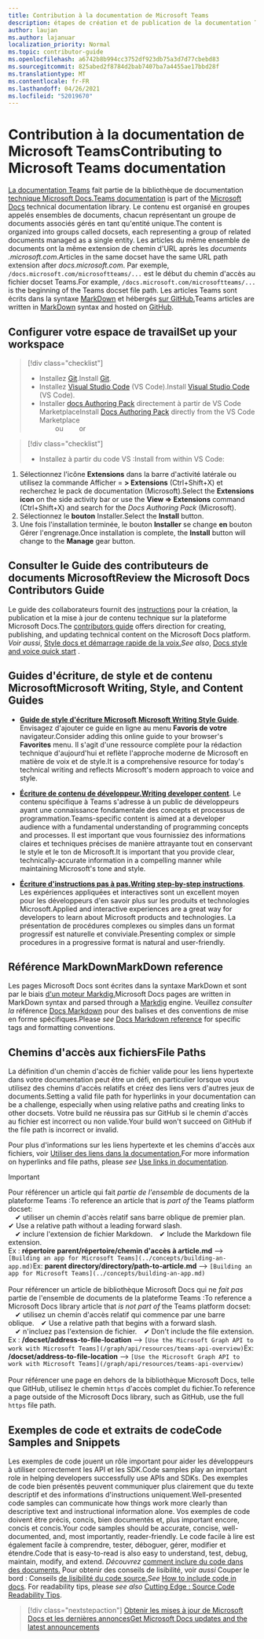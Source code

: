 ```yaml
---
title: Contribution à la documentation de Microsoft Teams
description: étapes de création et de publication de la documentation Teams
author: laujan
ms.author: lajanuar
localization_priority: Normal
ms.topic: contributor-guide
ms.openlocfilehash: a6742b8b994cc3752df923db75a3d7d77cbebd83
ms.sourcegitcommit: 825abed2f8784d2bab7407ba7a4455ae17bbd28f
ms.translationtype: MT
ms.contentlocale: fr-FR
ms.lasthandoff: 04/26/2021
ms.locfileid: "52019670"
---
```

# <a name="contributing-to-microsoft-teams-documentation"></a><span data-ttu-id="d6055-103">Contribution à la documentation de Microsoft Teams</span><span class="sxs-lookup"><span data-stu-id="d6055-103">Contributing to Microsoft Teams documentation</span></span>

<span data-ttu-id="d6055-104">[La documentation Teams](/microsoftteams/platform/overview) fait partie de la bibliothèque de documentation [technique Microsoft Docs.](https://docs.microsoft.com/)</span><span class="sxs-lookup"><span data-stu-id="d6055-104">[Teams documentation](/microsoftteams/platform/overview) is part of the [Microsoft Docs](https://docs.microsoft.com/) technical documentation library.</span></span> <span data-ttu-id="d6055-105">Le contenu est organisé en groupes appelés ensembles de documents, chacun représentant un groupe de documents associés gérés en tant qu'entité unique.</span><span class="sxs-lookup"><span data-stu-id="d6055-105">The content is organized into groups called docsets, each representing a group of related documents managed as a single entity.</span></span> <span data-ttu-id="d6055-106">Les articles du même ensemble de documents ont la même extension de chemin d'URL après les *documents <span></span> .microsoft.com*.</span><span class="sxs-lookup"><span data-stu-id="d6055-106">Articles in the same docset have the same URL path extension after *docs<span></span>.microsoft.com*.</span></span>  <span data-ttu-id="d6055-107">Par exemple,  `/docs.microsoft.com/microsoftteams/...`   est le début du chemin d'accès au fichier docset Teams.</span><span class="sxs-lookup"><span data-stu-id="d6055-107">For example,  `/docs.microsoft.com/microsoftteams/...`   is the beginning of the Teams docset file path.</span></span> <span data-ttu-id="d6055-108">Les articles Teams sont écrits dans la syntaxe [MarkDown](#markdown-reference) et hébergés [sur GitHub.](https://github.com/MicrosoftDocs/msteams-docs/tree/master/msteams-platform)</span><span class="sxs-lookup"><span data-stu-id="d6055-108">Teams articles are written in  [MarkDown](#markdown-reference) syntax and hosted on [GitHub](https://github.com/MicrosoftDocs/msteams-docs/tree/master/msteams-platform).</span></span>

## <a name="set-up-your-workspace"></a><span data-ttu-id="d6055-109">Configurer votre espace de travail</span><span class="sxs-lookup"><span data-stu-id="d6055-109">Set up your workspace</span></span>

> [!div class="checklist"]
>
> * <span data-ttu-id="d6055-110">Installez [Git](https://git-scm.com/book/en/v2/Getting-Started-Installing-Git).</span><span class="sxs-lookup"><span data-stu-id="d6055-110">Install [Git](https://git-scm.com/book/en/v2/Getting-Started-Installing-Git).</span></span>
> * <span data-ttu-id="d6055-111">Installez [Visual Studio Code](https://code.visualstudio.com/) (VS Code).</span><span class="sxs-lookup"><span data-stu-id="d6055-111">Install [Visual Studio Code](https://code.visualstudio.com/) (VS Code).</span></span>
> * <span data-ttu-id="d6055-112">Installer [docs Authoring Pack](https://marketplace.visualstudio.com/items?itemName=docsmsft.docs-authoring-pack) directement à partir de VS Code Marketplace</span><span class="sxs-lookup"><span data-stu-id="d6055-112">Install [Docs Authoring Pack](https://marketplace.visualstudio.com/items?itemName=docsmsft.docs-authoring-pack) directly from the VS Code Marketplace</span></span>
<br><span data-ttu-id="d6055-113">&emsp;&emsp; ou</span><span class="sxs-lookup"><span data-stu-id="d6055-113">&emsp;&emsp; or</span></span>

> [!div class="checklist"]
>
> * <span data-ttu-id="d6055-114">Installez à partir du code VS :</span><span class="sxs-lookup"><span data-stu-id="d6055-114">Install from within VS Code:</span></span>

   1. <span data-ttu-id="d6055-115">Sélectionnez l'icône **Extensions** dans la barre d'activité latérale ou utilisez la commande Afficher =  **> Extensions** (Ctrl+Shift+X) et recherchez le pack de documentation (Microsoft).</span><span class="sxs-lookup"><span data-stu-id="d6055-115">Select the **Extensions icon** on the side activity bar or use the **View => Extensions** command (Ctrl+Shift+X) and search for the *Docs Authoring Pack* (Microsoft).</span></span>
   1. <span data-ttu-id="d6055-116">Sélectionnez le **bouton** Installer.</span><span class="sxs-lookup"><span data-stu-id="d6055-116">Select the **Install** button.</span></span>
   1. <span data-ttu-id="d6055-117">Une fois l'installation terminée, le bouton **Installer** se change **en** bouton Gérer l'engrenage.</span><span class="sxs-lookup"><span data-stu-id="d6055-117">Once installation is complete, the **Install** button will change to the **Manage** gear button.</span></span>

## <a name="review-the-microsoft-docs-contributors-guide"></a><span data-ttu-id="d6055-118">Consulter le Guide des contributeurs de documents Microsoft</span><span class="sxs-lookup"><span data-stu-id="d6055-118">Review the Microsoft Docs Contributors Guide</span></span>

<span data-ttu-id="d6055-119">Le guide des collaborateurs fournit des [instructions](/contribute) pour la création, la publication et la mise à jour de contenu technique sur la plateforme Microsoft Docs.</span><span class="sxs-lookup"><span data-stu-id="d6055-119">The [contributors guide](/contribute) offers direction for creating, publishing, and updating technical content on the Microsoft Docs platform.</span></span> <span data-ttu-id="d6055-120">*Voir aussi*, [Style docs et démarrage rapide de la voix.](/contribute/style-quick-start)</span><span class="sxs-lookup"><span data-stu-id="d6055-120">*See also*, [Docs style and voice quick start](/contribute/style-quick-start) .</span></span>

## <a name="microsoft-writing-style-and-content-guides"></a><span data-ttu-id="d6055-121">Guides d'écriture, de style et de contenu Microsoft</span><span class="sxs-lookup"><span data-stu-id="d6055-121">Microsoft Writing, Style, and Content Guides</span></span>

* <span data-ttu-id="d6055-122">**[Guide de style d'écriture Microsoft](/style-guide/welcome)**.</span><span class="sxs-lookup"><span data-stu-id="d6055-122">**[Microsoft Writing Style Guide](/style-guide/welcome)**.</span></span> <span data-ttu-id="d6055-123">Envisagez d'ajouter ce guide en ligne au menu **Favoris de votre** navigateur.</span><span class="sxs-lookup"><span data-stu-id="d6055-123">Consider adding this online guide  to your browser's **Favorites** menu.</span></span> <span data-ttu-id="d6055-124">Il s'agit d'une ressource complète pour la rédaction technique d'aujourd'hui et reflète l'approche moderne de Microsoft en matière de voix et de style.</span><span class="sxs-lookup"><span data-stu-id="d6055-124">It is a comprehensive resource for today's technical writing and reflects Microsoft's modern approach to voice and style.</span></span>

* <span data-ttu-id="d6055-125">**[Écriture de contenu de développeur.](/style-guide/developer-content/)**</span><span class="sxs-lookup"><span data-stu-id="d6055-125">**[Writing developer content](/style-guide/developer-content/)**.</span></span> <span data-ttu-id="d6055-126">Le contenu spécifique à Teams s'adresse à un public de développeurs ayant une connaissance fondamentale des concepts et processus de programmation.</span><span class="sxs-lookup"><span data-stu-id="d6055-126">Teams-specific content is aimed at a developer audience with a fundamental understanding of programming concepts and processes.</span></span> <span data-ttu-id="d6055-127">Il est important que vous fournissiez des informations claires et techniques précises de manière attrayante tout en conservant le style et le ton de Microsoft.</span><span class="sxs-lookup"><span data-stu-id="d6055-127">It is important that you provide clear, technically-accurate information in a compelling manner while maintaining Microsoft's tone and style.</span></span>

* <span data-ttu-id="d6055-128">**[Écriture d'instructions pas à pas.](/style-guide/procedures-instructions/writing-step-by-step-instructions)**</span><span class="sxs-lookup"><span data-stu-id="d6055-128">**[Writing step-by-step instructions](/style-guide/procedures-instructions/writing-step-by-step-instructions)**.</span></span> <span data-ttu-id="d6055-129">Les expériences appliquées et interactives sont un excellent moyen pour les développeurs d'en savoir plus sur les produits et technologies Microsoft.</span><span class="sxs-lookup"><span data-stu-id="d6055-129">Applied and interactive experiences are a great way for developers to learn about Microsoft products and technologies.</span></span> <span data-ttu-id="d6055-130">La présentation de procédures complexes ou simples dans un format progressif est naturelle et conviviale.</span><span class="sxs-lookup"><span data-stu-id="d6055-130">Presenting complex or simple procedures in a progressive format is natural and user-friendly.</span></span>

## <a name="markdown-reference"></a><span data-ttu-id="d6055-131">Référence MarkDown</span><span class="sxs-lookup"><span data-stu-id="d6055-131">MarkDown reference</span></span>

 <span data-ttu-id="d6055-132">Les pages Microsoft Docs sont écrites dans la syntaxe MarkDown et sont par le biais [d'un moteur Markdig.](https://github.com/lunet-io/markdig)</span><span class="sxs-lookup"><span data-stu-id="d6055-132">Microsoft Docs pages are written in MarkDown syntax and parsed through a [Markdig](https://github.com/lunet-io/markdig) engine.</span></span> <span data-ttu-id="d6055-133">Veuillez *consulter la* référence [Docs Markdown](/contribute/markdown-reference) pour des balises et des conventions de mise en forme spécifiques.</span><span class="sxs-lookup"><span data-stu-id="d6055-133">Please *see* [Docs Markdown reference](/contribute/markdown-reference) for specific tags and formatting conventions.</span></span>

## <a name="file-paths"></a><span data-ttu-id="d6055-134">Chemins d'accès aux fichiers</span><span class="sxs-lookup"><span data-stu-id="d6055-134">File Paths</span></span>

<span data-ttu-id="d6055-135">La définition d'un chemin d'accès de fichier valide pour les liens hypertexte dans votre documentation peut être un défi, en particulier lorsque vous utilisez des chemins d'accès relatifs et créez des liens vers d'autres jeux de documents.</span><span class="sxs-lookup"><span data-stu-id="d6055-135">Setting a valid file path for hyperlinks in your documentation can be a challenge, especially when using relative paths and creating links to other docsets.</span></span>  <span data-ttu-id="d6055-136">Votre build ne réussira pas sur GitHub si le chemin d'accès au fichier est incorrect ou non valide.</span><span class="sxs-lookup"><span data-stu-id="d6055-136">Your build won't succeed on GitHub if the file path is incorrect or invalid.</span></span>

<span data-ttu-id="d6055-137">Pour plus d'informations sur les  liens hypertexte et les chemins d'accès aux fichiers, voir [Utiliser des liens dans la documentation.](/contribute/how-to-write-links)</span><span class="sxs-lookup"><span data-stu-id="d6055-137">For more information on  hyperlinks and file paths, please *see* [Use links in documentation](/contribute/how-to-write-links).</span></span>

>[!IMPORTANT]
> <span data-ttu-id="d6055-138">Pour référencer un article qui fait *partie de l'ensemble* de documents de la plateforme Teams :</span><span class="sxs-lookup"><span data-stu-id="d6055-138">To reference an article that is *part of* the Teams platform docset:</span></span><br>
> <span data-ttu-id="d6055-139">&emsp;&#x2714; utiliser un chemin d'accès relatif sans barre oblique de premier plan.</span><span class="sxs-lookup"><span data-stu-id="d6055-139">&emsp;&#x2714; Use a relative path without a leading forward slash.</span></span><br>
> <span data-ttu-id="d6055-140">&emsp;&#x2714; inclure l'extension de fichier Markdown.</span><span class="sxs-lookup"><span data-stu-id="d6055-140">&emsp;&#x2714; Include the Markdown file extension.</span></span><br>
><span data-ttu-id="d6055-141">Ex :  **répertoire parent/répertoire/chemin d'accès à article.md** —> `[Building an app for Microsoft Teams](../concepts/building-an-app.md)`</span><span class="sxs-lookup"><span data-stu-id="d6055-141">Ex:  **parent directory/directory/path-to-article.md** —> `[Building an app for Microsoft Teams](../concepts/building-an-app.md)`</span></span> <br><br>
> <span data-ttu-id="d6055-142">Pour référencer un article de bibliothèque Microsoft Docs qui ne *fait pas* partie de l'ensemble de documents de la plateforme Teams :</span><span class="sxs-lookup"><span data-stu-id="d6055-142">To reference a Microsoft Docs library article that *is not part of* the Teams platform docset:</span></span><br>
> <span data-ttu-id="d6055-143">&emsp;&#x2714; utilisez un chemin d'accès relatif qui commence par une barre oblique.</span><span class="sxs-lookup"><span data-stu-id="d6055-143">&emsp;&#x2714; Use a relative path that begins with a forward slash.</span></span><br>
> <span data-ttu-id="d6055-144">&emsp;&#x2714; n'incluez pas l'extension de fichier.</span><span class="sxs-lookup"><span data-stu-id="d6055-144">&emsp;&#x2714; Don't include the file extension.</span></span> <br> <span data-ttu-id="d6055-145">Ex :  **/docset/address-to-file-location** —> `[Use the Microsoft Graph API to work with Microsoft Teams](/graph/api/resources/teams-api-overview)`</span><span class="sxs-lookup"><span data-stu-id="d6055-145">Ex:  **/docset/address-to-file-location** —> `[Use the Microsoft Graph API to work with Microsoft Teams](/graph/api/resources/teams-api-overview)`</span></span><br><br>
> <span data-ttu-id="d6055-146">Pour référencer une page en dehors de la bibliothèque Microsoft Docs, telle que GitHub, utilisez le chemin `https` d'accès complet du fichier.</span><span class="sxs-lookup"><span data-stu-id="d6055-146">To reference a page outside of the Microsoft Docs library, such as GitHub, use the full `https` file path.</span></span><br>

## <a name="code-samples-and-snippets"></a><span data-ttu-id="d6055-147">Exemples de code et extraits de code</span><span class="sxs-lookup"><span data-stu-id="d6055-147">Code Samples and Snippets</span></span>

<span data-ttu-id="d6055-148">Les exemples de code jouent un rôle important pour aider les développeurs à utiliser correctement les API et les SDK.</span><span class="sxs-lookup"><span data-stu-id="d6055-148">Code samples play an important role in helping developers successfully use APIs and SDKs.</span></span> <span data-ttu-id="d6055-149">Des exemples de code bien présentés peuvent communiquer plus clairement que du texte descriptif et des informations d'instructions uniquement.</span><span class="sxs-lookup"><span data-stu-id="d6055-149">Well-presented code samples can communicate how things work more clearly than descriptive text and instructional information alone.</span></span> <span data-ttu-id="d6055-150">Vos exemples de code doivent être précis, concis, bien documentés et, plus important encore, concis et concis.</span><span class="sxs-lookup"><span data-stu-id="d6055-150">Your code samples should be accurate, concise, well-documented, and, most importantly, reader-friendly.</span></span> <span data-ttu-id="d6055-151">Le code facile à lire est également facile à comprendre, tester, déboguer, gérer, modifier et étendre.</span><span class="sxs-lookup"><span data-stu-id="d6055-151">Code that is easy-to-read is also easy to understand, test, debug, maintain, modify, and extend.</span></span> <span data-ttu-id="d6055-152">*Découvrez* [comment inclure du code dans des documents.](/contribute/code-in-docs) Pour obtenir des conseils de lisibilité, voir *aussi* Couper le bord : Conseils [de lisibilité du code source.](/archive/msdn-magazine/2014/october/cutting-edge-source-code-readability-tips)</span><span class="sxs-lookup"><span data-stu-id="d6055-152">*See* [How to include code in docs](/contribute/code-in-docs). For readability tips, please *see also* [Cutting Edge : Source Code Readability Tips](/archive/msdn-magazine/2014/october/cutting-edge-source-code-readability-tips).</span></span>

> [!div class="nextstepaction"]
> [<span data-ttu-id="d6055-153">Obtenir les mises à jour de Microsoft Docs et les dernières annonces</span><span class="sxs-lookup"><span data-stu-id="d6055-153">Get Microsoft Docs updates and the latest announcements</span></span>](/teamblog)
